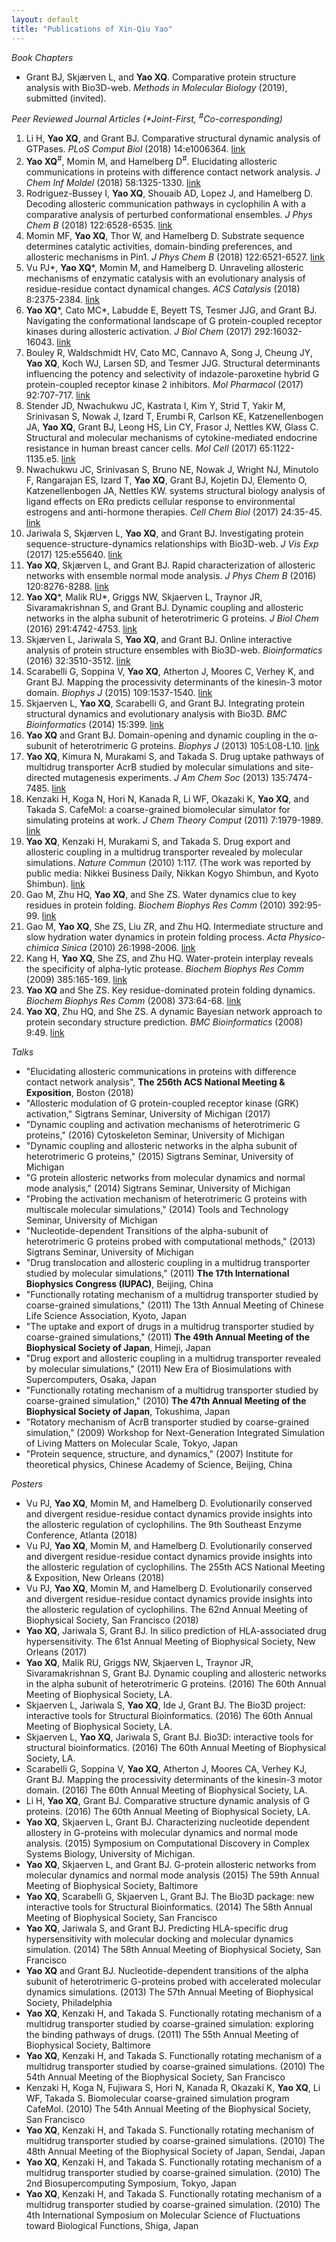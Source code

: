 ```yaml
---
layout: default
title: "Publications of Xin-Qiu Yao"
---
```

*Book Chapters*
* Grant BJ, Skjærven L, and **Yao XQ**. Comparative protein structure analysis with Bio3D-web. *Methods in Molecular Biology* (2019), submitted (invited).

*Peer Reviewed Journal Articles (\*Joint-First, <sup>#</sup>Co-corresponding)*
1. Li H, **Yao XQ**, and Grant BJ. Comparative structural dynamic analysis of GTPases. *PLoS Comput Biol* (2018) 14:e1006364. [link](https://doi.org/10.1371/journal.pcbi.1006364)
2. **Yao XQ**<sup>#</sup>, Momin M, and Hamelberg D<sup>#</sup>. Elucidating allosteric communications in proteins with difference contact network analysis. *J Chem Inf Moldel* (2018) 58:1325-1330. [link](https://doi.org/10.1021/acs.jcim.8b00250)
22. Rodriguez-Bussey I, **Yao XQ**, Shouaib AD, Lopez J, and Hamelberg D. Decoding allosteric communication pathways in cyclophilin A with a comparative analysis of perturbed conformational ensembles. *J Phys Chem B* (2018) 122:6528-6535. [link](https://doi.org/10.1021/acs.jpcb.8b03824)
21. Momin MF, **Yao XQ**, Thor W, and Hamelberg D. Substrate sequence determines catalytic activities, domain-binding preferences, and allosteric mechanisms in Pin1. *J Phys Chem B* (2018) 122:6521-6527. [link](https://doi.org/10.1021/acs.jpcb.8b038192)  
20. Vu PJ\*, **Yao XQ**\*, Momin M, and Hamelberg D. Unraveling allosteric mechanisms of enzymatic catalysis with an evolutionary analysis of residue-residue contact dynamical changes. *ACS Catalysis* (2018) 8:2375-2384. [link](https://doi.org/10.1021/acscatal.7b04263)
19. **Yao XQ**\*, Cato MC\*, Labudde E, Beyett TS, Tesmer JJG, and Grant BJ. Navigating the conformational landscape of G protein-coupled receptor kinases during allosteric activation. *J Biol Chem* (2017) 292:16032-16043. [link](https://doi.org/10.1074/jbc.m117.807461)
18. Bouley R, Waldschmidt HV, Cato MC, Cannavo A, Song J, Cheung JY, **Yao XQ**, Koch WJ, Larsen SD, and Tesmer JJG. Structural determinants influencing the potency and selectivity of indazole-paroxetine hybrid G protein-coupled receptor kinase 2 inhibitors. *Mol Pharmacol* (2017) 92:707-717. [link](https://doi.org/10.1124/mol.117.110130)
17. Stender JD, Nwachukwu JC, Kastrata I, Kim Y, Strid T, Yakir M, Srinivasan S, Nowak J, Izard T, Erumbi R, Carlson KE, Katzenellenbogen JA, **Yao XQ**, Grant BJ, Leong HS, Lin CY, Frasor J, Nettles KW, Glass C. Structural and molecular mechanisms of cytokine-mediated endocrine resistance in human breast cancer cells. *Mol Cell* (2017) 65:1122-1135.e5. [link](https://doi.org/10.1016/j.molcel.2017.02.008)
16. Nwachukwu JC, Srinivasan S, Bruno NE, Nowak J, Wright NJ, Minutolo F, Rangarajan ES, Izard T, **Yao XQ**, Grant BJ, Kojetin DJ, Elemento O, Katzenellenbogen JA, Nettles KW. systems structural biology analysis of ligand effects on ERα predicts cellular response to environmental estrogens and anti-hormone therapies. *Cell Chem Biol* (2017) 24:35-45. [link](https://doi.org/10.1016/j.chembiol.2016.11.014)
15. Jariwala S, Skjærven L, **Yao XQ**, and Grant BJ. Investigating protein sequence-structure-dynamics relationships with Bio3D-web. *J Vis Exp* (2017) 125:e55640. [link](https://doi.org/10.3791/55640)
14. **Yao XQ**, Skjærven L, and Grant BJ. Rapid characterization of allosteric networks with ensemble normal mode analysis. *J Phys Chem B* (2016) 120:8276-8288. [link](https://doi.org/10.1021/acs.jpcb.6b01991)
13. **Yao XQ**\*, Malik RU\*, Griggs NW, Skjaerven L, Traynor JR, Sivaramakrishnan S, and Grant BJ. Dynamic coupling and allosteric networks in the alpha subunit of heterotrimeric G proteins. *J Biol Chem* (2016) 291:4742-4753. [link](https://doi.org/10.1074/jbc.M115.702605)
12. Skjærven L, Jariwala S, **Yao XQ**, and Grant BJ. Online interactive analysis of protein structure ensembles with Bio3D-web. *Bioinformatics* (2016) 32:3510-3512. [link](https://doi.org/10.1093/bioinformatics/btw482)
11. Scarabelli G, Soppina V, **Yao XQ**, Atherton J, Moores C, Verhey K, and Grant BJ. Mapping the processivity determinants of the kinesin-3 motor domain. *Biophys J* (2015) 109:1537-1540. [link](https://doi.org/10.1016/j.bpj.2015.08.027)
10. Skjaerven L, **Yao XQ**, Scarabelli G, and Grant BJ. Integrating protein structural dynamics and evolutionary analysis with Bio3D. *BMC Bioinformatics* (2014) 15:399. [link](https://doi.org/10.1186/s12859-014-0399-6)
9. **Yao XQ** and Grant BJ. Domain-opening and dynamic coupling in the α-subunit of heterotrimeric G proteins. *Biophys J* (2013) 105:L08-L10. [link](https://doi.org/10.1016/j.bpj.2013.06.006)
8. **Yao XQ**, Kimura N, Murakami S, and Takada S. Drug uptake pathways of multidrug transporter AcrB studied by molecular simulations and site-directed mutagenesis experiments. *J Am Chem Soc* (2013) 135:7474-7485. [link](https://doi.org/10.1021/ja310548h)
7. Kenzaki H, Koga N, Hori N, Kanada R, Li WF, Okazaki K, **Yao XQ**, and Takada S. CafeMol: a coarse-grained biomolecular simulator for simulating proteins at work. *J Chem Theory Comput* (2011) 7:1979-1989. [link](https://doi.org/10.1021/ct2001045)
6. **Yao XQ**, Kenzaki H, Murakami S, and Takada S. Drug export and allosteric coupling in a multidrug transporter revealed by molecular simulations. *Nature Commun* (2010) 1:117. (The work was reported by public media: Nikkei Business Daily, Nikkan Kogyo Shimbun, and Kyoto Shimbun). [link](https://doi.org/10.1038/ncomms1116)
5. Gao M, Zhu HQ, **Yao XQ**, and She ZS. Water dynamics clue to key residues in protein folding. *Biochem Biophys Res Comm* (2010) 392:95-99. [link](https://doi.org/10.1016/j.bbrc.2010.01.003)
4. Gao M, **Yao XQ**, She ZS, Liu ZR, and Zhu HQ. Intermediate structure and slow hydration water dynamics in protein folding process. *Acta Physico-chimica Sinica* (2010) 26:1998-2006. [link](https://doi.org/10.3866/PKU.WHXB20100733)
3. Kang H, **Yao XQ**, She ZS, and Zhu HQ. Water-protein interplay reveals the specificity of alpha-lytic protease. *Biochem Biophys Res Comm* (2009) 385:165-169. [link](https://doi.org/10.1016/j.bbrc.2009.05.032)
2. **Yao XQ** and She ZS. Key residue-dominated protein folding dynamics. *Biochem Biophys Res Comm* (2008) 373:64-68. [link](https://doi.org/10.1016/j.bbrc.2008.05.179)
1. **Yao XQ**, Zhu HQ, and She ZS. A dynamic Bayesian network approach to protein secondary structure prediction. *BMC Bioinformatics* (2008) 9:49. [link](https://doi.org/10.1186/1471-2105-9-49)

*Talks*
* "Elucidating allosteric communications in proteins with difference contact network analysis", **The 256th ACS National Meeting & Exposition**, Boston (2018)
* "Allosteric modulation of G protein-coupled receptor kinase (GRK) activation," Sigtrans Seminar, University of Michigan (2017)
* "Dynamic coupling and activation mechanisms of heterotrimeric G proteins," (2016) Cytoskeleton Seminar, University of Michigan
* "Dynamic coupling and allosteric networks in the alpha subunit of heterotrimeric G proteins," (2015) Sigtrans Seminar, University of Michigan
* "G protein allosteric networks from molecular dynamics and normal mode analysis," (2014) Sigtrans Seminar, University of Michigan
* "Probing the activation mechanism of heterotrimeric G proteins with multiscale molecular simulations," (2014) Tools and Technology Seminar, University of Michigan
* "Nucleotide-dependent Transitions of the alpha-subunit of heterotrimeric G proteins probed with computational methods," (2013) Sigtrans Seminar, University of Michigan
* "Drug translocation and allosteric coupling in a multidrug transporter studied by molecular simulations," (2011) **The 17th International Biophysics Congress (IUPAC)**, Beijing, China
* "Functionally rotating mechanism of a multidrug transporter studied by coarse-grained simulations," (2011) The 13th Annual Meeting of Chinese Life Science Association, Kyoto, Japan
* "The uptake and export of drugs in a multidrug transporter studied by coarse-grained simulations," (2011) **The 49th Annual Meeting of the Biophysical Society of Japan**, Himeji, Japan
* "Drug export and allosteric coupling in a multidrug transporter revealed by molecular simulations," (2011) New Era of Biosimulations with Supercomputers, Osaka, Japan
* "Functionally rotating mechanism of a multidrug transporter studied by coarse-grained simulation," (2010) **The 47th Annual Meeting of the Biophysical Society of Japan**, Tokushima, Japan
* "Rotatory mechanism of AcrB transporter studied by coarse-grained simulation," (2009) Workshop for Next-Generation Integrated Simulation of Living Matters on Molecular Scale, Tokyo, Japan
* "Protein sequence, structure, and dynamics," (2007) Institute for theoretical physics, Chinese Academy of Science, Beijing, China

*Posters*
* Vu PJ, **Yao XQ**, Momin M, and Hamelberg D. Evolutionarily conserved and divergent residue-residue contact dynamics provide insights into the allosteric regulation of cyclophilins. The 9th Southeast Enzyme Conference, Atlanta (2018)
* Vu PJ, **Yao XQ**, Momin M, and Hamelberg D. Evolutionarily conserved and divergent residue-residue contact dynamics provide insights into the allosteric regulation of cyclophilins. The 255th ACS National Meeting & Exposition, New Orleans (2018)
* Vu PJ, **Yao XQ**, Momin M, and Hamelberg D. Evolutionarily conserved and divergent residue-residue contact dynamics provide insights into the allosteric regulation of cyclophilins. The 62nd Annual Meeting of Biophysical Society, San Francisco (2018)
* **Yao XQ**, Jariwala S, Grant BJ. In silico prediction of HLA-associated drug hypersensitivity. The 61st Annual Meeting of Biophysical Society, New Orleans (2017)
* **Yao XQ**, Malik RU, Griggs NW, Skjaerven L, Traynor JR, Sivaramakrishnan S, Grant BJ. Dynamic coupling and allosteric networks in the alpha subunit of heterotrimeric G proteins. (2016) The 60th Annual Meeting of Biophysical Society, LA.
* Skjaerven L, Jariwala S, **Yao XQ**, Ide J, Grant BJ. The Bio3D project: interactive tools for Structural Bioinformatics. (2016) The 60th Annual Meeting of Biophysical Society, LA.
* Skjaerven L, **Yao XQ**, Jariwala S, Grant BJ. Bio3D: interactive tools for structural bioinformatics. (2016) The 60th Annual Meeting of Biophysical Society, LA. 
* Scarabelli G, Soppina V, **Yao XQ**, Atherton J, Moores CA, Verhey KJ, Grant BJ. Mapping the processivity determinants of the kinesin-3 motor domain. (2016) The 60th Annual Meeting of Biophysical Society, LA.
* Li H, **Yao XQ**, Grant BJ. Comparative structure dynamic analysis of G proteins. (2016) The 60th Annual Meeting of Biophysical Society, LA.
* **Yao XQ**, Skjaerven L, Grant BJ. Characterizing nucleotide dependent allostery in G-proteins with molecular dynamics and normal mode analysis. (2015) Symposium on Computational Discovery in Complex Systems Biology, University of Michigan.
* **Yao XQ**, Skjaerven L, and Grant BJ. G-protein allosteric networks from molecular dynamics and normal mode analysis (2015) The 59th Annual Meeting of Biophysical Society, Baltimore
* **Yao XQ**, Scarabelli G, Skjaerven L, Grant BJ. The Bio3D package: new interactive tools for Structural Bioinformatics. (2014) The 58th Annual Meeting of Biophysical Society, San Francisco
* **Yao XQ**, Jariwala S, and Grant BJ. Predicting HLA-specific drug hypersensitivity with molecular docking and molecular dynamics simulation. (2014) The 58th Annual Meeting of Biophysical Society, San Francisco
* **Yao XQ** and Grant BJ. Nucleotide-dependent transitions of the alpha subunit of heterotrimeric G-proteins probed with accelerated molecular dynamics simulations. (2013) The 57th Annual Meeting of Biophysical Society, Philadelphia
* **Yao XQ**, Kenzaki H, and Takada S. Functionally rotating mechanism of a multidrug transporter studied by coarse-grained simulation: exploring the binding pathways of drugs. (2011) The 55th Annual Meeting of Biophysical Society, Baltimore
* **Yao XQ**, Kenzaki H, and Takada S. Functionally rotating mechanism of a multidrug transporter studied by coarse-grained simulations. (2010) The 54th Annual Meeting of the Biophysical Society, San Francisco
* Kenzaki H, Koga N, Fujiwara S, Hori N, Kanada R, Okazaki K, **Yao XQ**, Li WF, Takada S. Biomolecular coarse-grained simulation program CafeMol. (2010) The 54th Annual Meeting of the Biophysical Society, San Francisco 
* **Yao XQ**, Kenzaki H, and Takada S. Functionally rotating mechanism of multidrug transporter studied by coarse-grained simulations. (2010) The 48th Annual Meeting of the Biophysical Society of Japan, Sendai, Japan
* **Yao XQ**, Kenzaki H, and Takada S. Functionally rotating mechanism of a multidrug transporter studied by coarse-grained simulation. (2010) The 2nd Biosupercomputing Symposium, Tokyo, Japan
* **Yao XQ**, Kenzaki H, and Takada S. Functionally rotating mechanism of a multidrug transporter studied by coarse-grained simulation. (2010) The 4th International Symposium on Molecular Science of Fluctuations toward Biological Functions, Shiga, Japan
